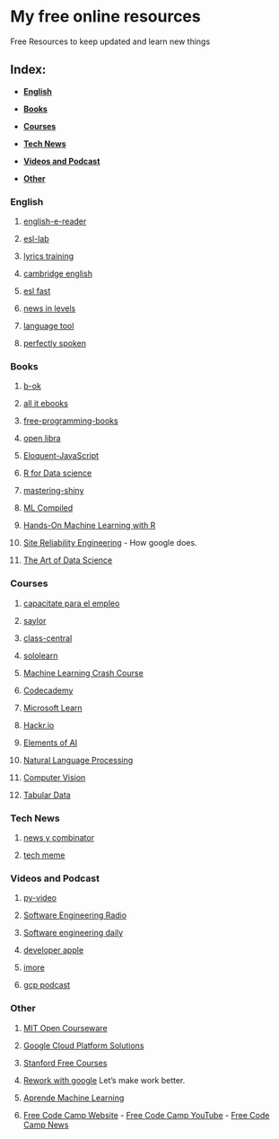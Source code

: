 # My free online resources

Free Resources to keep updated and learn new things


## Index:

* **[English](#english)**

* **[Books](#books)**  

* **[Courses](#courses)**  

* **[Tech News](#tech-news)**  

* **[Videos and Podcast](#videos-and-podcast)**  

* **[Other](#other)** 


### English

1. [english-e-reader](https://english-e-reader.net/findbook)

2. [esl-lab](https://www.esl-lab.com)

3. [lyrics training](https://es.lyricstraining.com/)

4. [cambridge english](https://www.cambridgeenglish.org/learning-english/activities-for-learners/)

5. [esl fast](https://www.eslfast.com/)

6. [news in levels](https://www.newsinlevels.com/)

7. [language tool](https://languagetool.org/es/)

8. [perfectly spoken](https://perfectlyspoken.com/)


### Books

1. [b-ok](https://b-ok.lat/)

2. [all it ebooks](http://www.allitebooks.org/)

3. [free-programming-books](https://github.com/EbookFoundation/free-programming-books/blob/master/free-programming-books.md)

4. [open libra](https://openlibra.com/)

5. [Eloquent-JavaScript](http://hectorip.github.io/Eloquent-JavaScript-ES-online/)

6. [R for Data science](https://r4ds.had.co.nz/)

7. [mastering-shiny](https://mastering-shiny.org/action-dynamic.html)

8. [ML Compiled](https://ml-compiled.readthedocs.io/en/latest/index.html)

9. [Hands-On Machine Learning with R](https://bradleyboehmke.github.io/HOML/)

10. [Site Reliability Engineering](https://sre.google/workbook/table-of-contents/) - How google does.

11. [The Art of Data Science](https://bookdown.org/rdpeng/artofdatascience/)

### Courses

1. [capacitate para el empleo](https://capacitateparaelempleo.org/)

2. [saylor](https://www.saylor.org/)

3. [class-central](https://www.class-central.com/)

4. [sololearn](https://www.sololearn.com/Courses/)

5. [Machine Learning Crash Course](https://developers.google.com/machine-learning/crash-course/)

6. [Codecademy](https://www.codecademy.com/catalog)

7. [Microsoft Learn](https://docs.microsoft.com/en-us/learn/)

8. [Hackr.io](https://hackr.io/)

9. [Elements of AI](https://course.elementsofai.com/)

10. [Natural Language Processing](https://www.youtube.com/playlist?list=PL8P_Z6C4GcuWfAq8Pt6PBYlck4OprHXsw)

11. [Computer Vision](https://www.youtube.com/watch?v=_6CFi2CO2AI&list=PL8P_Z6C4GcuU4knhhCouJujFZ2tTqU-Ta)

12. [Tabular Data](https://www.youtube.com/playlist?list=PL8P_Z6C4GcuVQZCYf_ZnMoIWLLKGx9Mi2)


### Tech News

1. [news y combinator](https://news.ycombinator.com/)

2. [tech meme](https://www.techmeme.com/)


### Videos and Podcast

1. [py-video](https://pyvideo.org/)

2. [Software Engineering Radio](https://www.se-radio.net/)

3. [Software engineering daily](https://softwareengineeringdaily.com/)

4. [developer apple](https://developer.apple.com/videos/)

5. [imore](https://www.imore.com/debug)

6. [gcp podcast](https://www.gcppodcast.com/post/)


### Other

1. [MIT Open Courseware](https://ocw.mit.edu/index.htm)

2. [Google Cloud Platform Solutions](https://gcp.solutions/)

3. [Stanford Free Courses](https://online.stanford.edu/free-courses)

4. [Rework with google](https://rework.withgoogle.com/) Let’s make work better.

5. [Aprende Machine Learning](https://www.aprendemachinelearning.com/)

6. [Free Code Camp Website](https://www.freecodecamp.org/learn) - [Free Code Camp YouTube](https://www.youtube.com/channel/UC8butISFwT-Wl7EV0hUK0BQ) - [Free Code Camp News](https://www.freecodecamp.org/news/)






